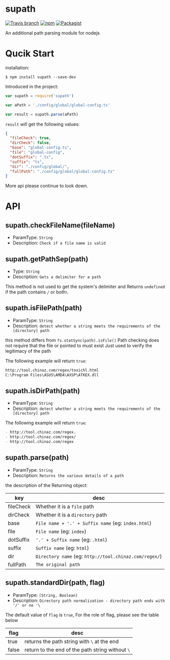 # supath
[![Travis branch](https://img.shields.io/travis/rust-lang/rust/master.svg)]()
[![npm](https://img.shields.io/npm/dm/localeval.svg)]()
[![Packagist](https://img.shields.io/packagist/l/doctrine/orm.svg)]()

An additional path parsing module for nodejs

# Qucik Start

installation:

```
$ npm install supath --save-dev
```

Introduced in the project:

```js
var supath = require('supath')

var aPath = './config/global/global-config.ts'

var result = supath.parse(aPath)
```

`result` will get the following values:
```json
{
  "fileCheck": true,
  "dirCheck": false,
  "base": "global-config.ts",
  "file": "global-config",
  "dotSuffix": ".ts",
  "suffix": "ts",
  "dir": "./config/global/",
  "fullPath": "./config/global/global-config.ts"
}
```

More api please continue to look down.

# API

## supath.checkFileName(fileName)
- ParamType: `String`
- Description: `Check if a file name is valid`

## supath.getPathSep(path)
- Type: `String`
- Description: `Gets a delimiter for a path`

This method is not used to get the system's delimiter
and Returns `undefined` if the path contains `/` or both`\`


## supath.isFilePath(path)
- ParamType: `String`
- Description: `detect whether a string meets the requirements of the [directory] path`

this method differs from `fs.statSync(path).isFile()`
Path checking does not require that the file or  pointed to must exist
Just used to verify the legitimacy of the path

The following example will return `true`:

```markdown
http://tool.chinaz.com/regex/toxichl.html
C:\Program Files\ASUS\AMDA\AXSP\ATKEX.dll
```



## supath.isDirPath(path)
- ParamType: `String`
- Description: `detect whether a string meets the requirements of the [directory] path`


The following example will return `true`:

```markdown
- http://tool.chinaz.com/regex.
- http://tool.chinaz.com/regex/
- http://tool.chinaz.com/regex
```


## supath.parse(path)
- ParamType: `String`
- Description: `Returns the various details of a path`

the description of the Returning object:

key|desc
---|---
fileCheck|Whether it is a `file` path
dirCheck|Whether it is a `directory` path
base| `File name + '.' + Suffix name` (eg: `index.html`)
file| `File name` (eg: `index`)
dotSuffix| `'.' + Suffix name` (eg: `.html`)
suffix| `Suffix name` (eg: `html`)
dir| `Directory name` (eg: `http://tool.chinaz.com/regex/`)
fullPath| `The original path`


## supath.standardDir(path, flag)
- ParamType: `(String, Boolean)`
- Description: `Directory path normalization - directory path ends with '/' or no '\`

The default value of `flag` is `true`, For the role of flag, please see the table below

flag|desc
---|---
true|returns the path string with `\` at the end
false|return to the end of the path string without `\`
